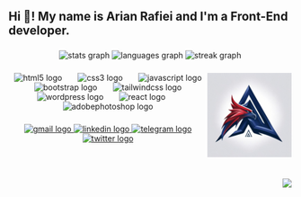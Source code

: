 <h2 align="left">Hi 👋! My name is Arian Rafiei and I'm a Front-End developer.</h2>

###

<div align="center">
  <img src="https://github-readme-stats.vercel.app/api?username=Arianrafiei&hide_title=false&hide_rank=false&show_icons=true&include_all_commits=true&count_private=true&disable_animations=false&theme=dark&locale=en&hide_border=false" height="150" alt="stats graph"  />
  <img src="https://github-readme-stats.vercel.app/api/top-langs?username=Arianrafiei&locale=en&hide_title=false&layout=compact&card_width=320&langs_count=5&theme=dark&hide_border=false" height="150" alt="languages graph"  />
  <img src="https://streak-stats.demolab.com?user=Arianrafiei&locale=en&mode=daily&theme=dark&hide_border=false&border_radius=5" height="150" alt="streak graph"  />
</div>

###

<img align="right" height="150" src="https://raw.githubusercontent.com/Arianrafiei/twitterIndex/main/media/logo.jpg"  />

###

<div align="center">
  <img src="https://cdn.jsdelivr.net/gh/devicons/devicon/icons/html5/html5-original.svg" height="35" alt="html5 logo"  />
  <img width="20" />
  <img src="https://cdn.jsdelivr.net/gh/devicons/devicon/icons/css3/css3-original.svg" height="35" alt="css3 logo"  />
  <img width="20" />
  <img src="https://cdn.jsdelivr.net/gh/devicons/devicon/icons/javascript/javascript-original.svg" height="35" alt="javascript logo"  />
  <img width="20" />
  <img src="https://skillicons.dev/icons?i=bootstrap" height="35" alt="bootstrap logo"  />
  <img width="20" />
  <img src="https://skillicons.dev/icons?i=tailwind" height="35" alt="tailwindcss logo"  />
  <img width="20" />
  <img src="https://skillicons.dev/icons?i=wordpress" height="35" alt="wordpress logo"  />
  <img width="20" />
  <img src="[https://skillicons.dev/icons?i=ps](https://encrypted-tbn0.gstatic.com/images?q=tbn:ANd9GcQNQ6ZmsiCzSC16bStr1KjZNcIBW5hAMa1ek6xoNeSSw5wQouq_N7dQCxlxI02TIeZk1e0&usqp=CAU)" height="35" alt="react logo"  />
  <img width="20" />
  <img src="https://skillicons.dev/icons?i=ps" height="35" alt="adobephotoshop logo"  />
</div>

###

<div align="center">
  <a href="mailto:ArianRafieiMe@gmail.com" target="_blank">
    <img src="https://raw.githubusercontent.com/maurodesouza/profile-readme-generator/master/src/assets/icons/social/gmail/default.svg" width="65" height="35" alt="gmail logo"  />
  </a>
  <a href="https://www.linkedin.com/in/arian-rafiei-81b596286/" target="_blank">
    <img src="https://raw.githubusercontent.com/maurodesouza/profile-readme-generator/master/src/assets/icons/social/linkedin/default.svg" width="65" height="35" alt="linkedin logo"  />
  </a>
  <a href="https://t.me/senior_code" target="_blank">
    <img src="https://raw.githubusercontent.com/maurodesouza/profile-readme-generator/master/src/assets/icons/social/telegram/default.svg" width="65" height="35" alt="telegram logo"  />
  </a>
  <a href="https://twitter.com/ArianRafiei" target="_blank">
    <img src="https://raw.githubusercontent.com/maurodesouza/profile-readme-generator/master/src/assets/icons/social/twitter/default.svg" width="65" height="35" alt="twitter logo"  />
  </a>
</div>

###

<br clear="both">

###

<img align="right" src="https://profile-counter.glitch.me/Arianrafiei/count.svg?"  />

###
